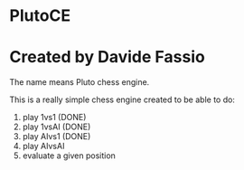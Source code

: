 # PlutoCE
# Created by Davide Fassio

The name means Pluto chess engine.

This is a really simple chess engine created to be able to do:
  1. play 1vs1  (DONE)
  2. play 1vsAI (DONE) 
  3. play AIvs1  (DONE)
  4. play AIvsAI 
  5. evaluate a given position


